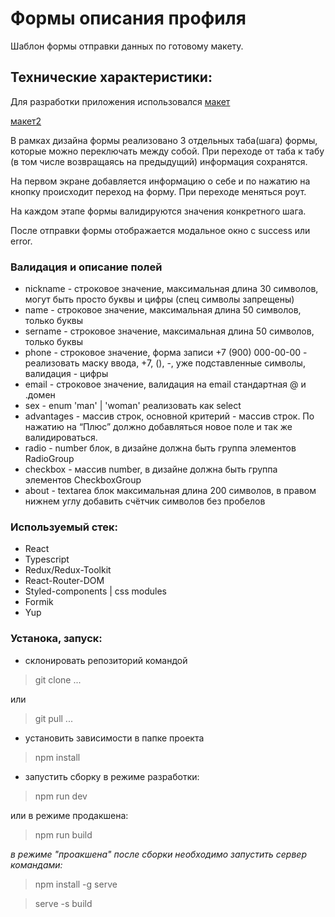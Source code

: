 

# Формы описания профиля

Шаблон формы отправки данных по готовому макету. 

## Технические характеристики: 

Для разработки приложения использовался [макет](https://www.figma.com/file/rzIp6awR6dGFVrcxcCEwzD/Untitled?type=design&node-id=0-1&t=90NCIZwzg7SIsdMb-0)

[макет2](https://www.figma.com/file/mebZJp8UHAl9ENKVF1br3T/FrontCloudCamp-(Copy)?type=design&node-id=0-1&mode=design&t=5lN5rpWPT8SGACnI-0)

В рамках дизайна формы реализовано 3 отдельных таба(шага) формы, которые можно переключать между собой. При переходе от таба к табу (в том числе возвращаясь на предыдущий) информация сохранятся.

На первом экране добавляется информацию о себе и по нажатию на кнопку происходит переход на форму. При переходе меняться роут.

На каждом этапе формы валидируются значения конкретного шага.

После отправки формы отображается модальное окно с success или error.

### Валидация и описание полей

- nickname - строковое значение, максимальная длина 30 символов, могут быть просто буквы и цифры (спец символы запрещены)
- name - строковое значение, максимальная длина 50 символов, только буквы
- sername - строковое значение, максимальная длина 50 символов, только буквы
- phone - строковое значение, форма записи +7 (900) 000-00-00 - реализовать маску ввода, +7, (), -, уже подставленные символы, валидация - цифры
- email - строковое значение, валидация на email стандартная @ и .домен
- sex - enum 'man' | 'woman' реализовать как select
- advantages - массив строк, основной критерий - массив строк. По нажатию на “Плюс” должно добавляться новое поле и так же валидироваться.
- radio - number блок, в дизайне должна быть группа элементов RadioGroup
- checkbox - массив number, в дизайне должна быть группа элементов CheckboxGroup
- about - textarea блок максимальная длина 200 символов, в правом нижнем углу добавить счётчик символов без пробелов

### Используемый стек:
- React
- Typescript
- Redux/Redux-Toolkit
- React-Router-DOM
- Styled-components | css modules
- Formik
- Yup

### Устанока, запуск:

- склонировать репозиторий командой

> git clone ...

или

> git pull ...
 
- установить зависимости в папке проекта

> npm install

- запустить сборку в режиме разработки:

> npm run dev

или в режиме продакшена:

> npm run build

_в режиме "проакшена" после сборки необходимо запустить сервер командами:_
> npm install -g serve

> serve -s build



